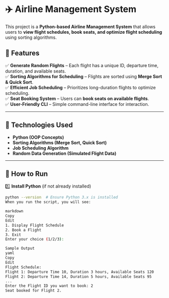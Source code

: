 # ✈️ Airline Management System  

This project is a **Python-based Airline Management System** that allows users to **view flight schedules, book seats, and optimize flight scheduling** using sorting algorithms.  

## 🔹 Features  
✅ **Generate Random Flights** – Each flight has a unique ID, departure time, duration, and available seats.  
✅ **Sorting Algorithms for Scheduling** – Flights are sorted using **Merge Sort & Quick Sort**.  
✅ **Efficient Job Scheduling** – Prioritizes long-duration flights to optimize scheduling.  
✅ **Seat Booking System** – Users can **book seats on available flights**.  
✅ **User-Friendly CLI** – Simple command-line interface for interaction.  

---

## 🔹 Technologies Used  
- **Python (OOP Concepts)**  
- **Sorting Algorithms (Merge Sort, Quick Sort)**  
- **Job Scheduling Algorithm**  
- **Random Data Generation (Simulated Flight Data)**  

---

## 🔹 How to Run  
1️⃣ **Install Python** (if not already installed)  
   ```bash
   python --version  # Ensure Python 3.x is installed
 When you run the script, you will see:

markdown
Copy
Edit
1. Display Flight Schedule
2. Book a Flight
3. Exit
Enter your choice (1/2/3):

Sample Output
yaml
Copy
Edit
Flight Schedule:
Flight 1: Departure Time 10, Duration 3 hours, Available Seats 120
Flight 2: Departure Time 14, Duration 5 hours, Available Seats 95
...
Enter the Flight ID you want to book: 2
Seat booked for Flight 2.






